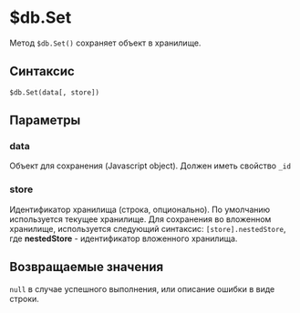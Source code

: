 # $db.Set
Метод `$db.Set()` сохраняет объект в хранилище. 

## Синтаксис  

```
$db.Set(data[, store])
```  

## Параметры

### data   
Объект для сохранения (Javascript object).  Должен иметь свойство `_id`   

### store  
Идентификатор хранилища (строка, опционально). По умолчанию используется текущее хранилище.  Для сохранения во вложенном хранилище, используется следующий синтаксис: `[store].nestedStore`, где **nestedStore** - идентификатор вложенного хранилища.

## Возвращаемые значения  
`null` в случае успешного выполнения, или описание ошибки в виде строки.